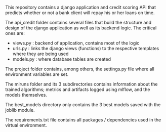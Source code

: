 This repository contains a django application and credit scoring API that predicts whether or not a bank client will repay his or her loans on time. 

The api_credit folder contains several files that build the structure and design of the django application as well as its backend logic. The critical ones are: 
 - views.py : backend of application, contains most of the logic
 - urls.py : links the django views (functions) to the respective templates where they are being used
 - models.py : where database tables are created

The project folder contains, among others, the settings.py file where all environment variables are set.

The mlruns folder and its 3 subdirectories contains information about the trained algorithms; metrics and artifacts logged using mlflow, and the models themselves.

The best_models directory only contains the 3 best models saved with the joblib module.

The requirements.txt file contains all packages / dependencies used in the virtual environment.





